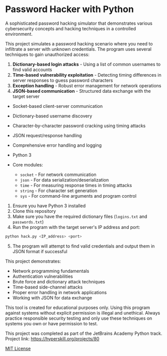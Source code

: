 # Password Hacker with Python

A sophisticated password hacking simulator that demonstrates various cybersecurity concepts and hacking techniques in a controlled environment.


This project simulates a password hacking scenario where you need to infiltrate a server with unknown credentials. The program uses several techniques to gain unauthorized access:

1. **Dictionary-based login attacks** - Using a list of common usernames to find valid accounts
2. **Time-based vulnerability exploitation** - Detecting timing differences in server responses to guess password characters
3. **Exception handling** - Robust error management for network operations
4. **JSON-based communication** - Structured data exchange with the target server


- Socket-based client-server communication
- Dictionary-based username discovery
- Character-by-character password cracking using timing attacks
- JSON request/response handling
- Comprehensive error handling and logging


- Python 3
- Core modules:
  - `socket` - For network communication
  - `json` - For data serialization/deserialization
  - `time` - For measuring response times in timing attacks
  - `string` - For character set generation
  - `sys` - For command-line arguments and program control


1. Ensure you have Python 3 installed
2. Clone this repository
3. Make sure you have the required dictionary files (`logins.txt` and `passwords.txt`)
4. Run the program with the target server's IP address and port:

```bash
python hack.py <IP_address> <port>
```

5. The program will attempt to find valid credentials and output them in JSON format if successful


This project demonstrates:
- Network programming fundamentals
- Authentication vulnerabilities
- Brute force and dictionary attack techniques
- Time-based side-channel attacks
- Proper error handling in network applications
- Working with JSON for data exchange


This tool is created for educational purposes only. Using this program against systems without explicit permission is illegal and unethical. Always practice responsible security testing and only use these techniques on systems you own or have permission to test.


This project was completed as part of the JetBrains Academy Python track.
Project link: https://hyperskill.org/projects/80


[MIT License](LICENSE)
